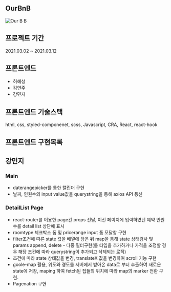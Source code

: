 ## OurBnB

![Our B B](https://user-images.githubusercontent.com/71913557/111892238-f6e7f680-8a3c-11eb-96c2-fb8c37443997.gif)


## 프로젝트 기간
2021.03.02 ~ 2021.03.12

## 프론트엔드

- 허혜성
- 김연주
- 강민지

## 프론트엔드 기술스택

html, css, styled-componenet, scss, Javascript, CRA, React, react-hook

## 프론트엔드 구현목록

## 강민지

### Main 
- daterangepicker를 통한 캘린더 구현
- 날짜, 인원수의 input value값을 querystring을 통해 axios API 통신

### DetailList Page

- react-router를 이용한 page간 props 전달, 이전 페이지에 입력하였던 예약 인원수를 detail list 상단에 표시
- roomtype 체크박스 폼 및 pricerange input 폼 모달창 구현
- filter조건에 따른 state 값을 배열에 담은 뒤 map을 통해 state 상태검사 및 params append, delete - 다중 필터구현(룸 타입을 추가하거나 가격을 조정할 경우 해당 조건에 따라 querystring이 추가되고 삭제되는 로직)
- 조건에 따라 state 상태값을 변경, translateX 값을 변경하여 scroll 기능 구현
- goole-map 활용, 위도와 경도를 서버에서 받아온 data로 부터 추출하여 새로운 state에 저장, maping 하여 fetch된 집들의 위치에 따라 map의 marker 전환 구현.
- Pagenation 구현

